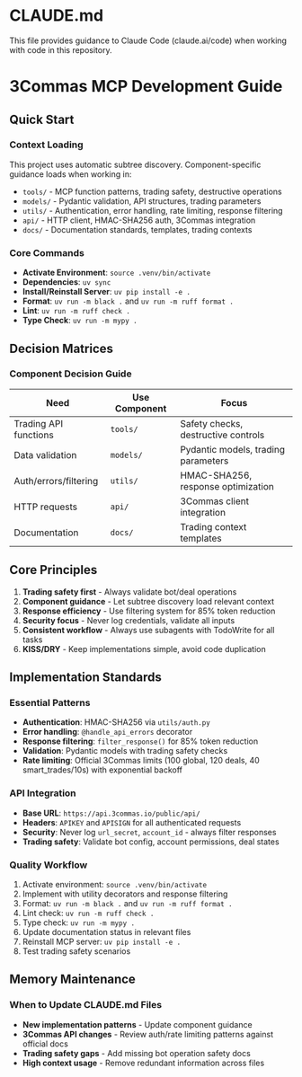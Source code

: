 # CLAUDE.md

This file provides guidance to Claude Code (claude.ai/code) when working with code in this repository.

# 3Commas MCP Development Guide

## Quick Start

### Context Loading
This project uses automatic subtree discovery. Component-specific guidance loads when working in:
- `tools/` - MCP function patterns, trading safety, destructive operations
- `models/` - Pydantic validation, API structures, trading parameters
- `utils/` - Authentication, error handling, rate limiting, response filtering
- `api/` - HTTP client, HMAC-SHA256 auth, 3Commas integration
- `docs/` - Documentation standards, templates, trading contexts

### Core Commands
- **Activate Environment**: `source .venv/bin/activate`
- **Dependencies**: `uv sync`
- **Install/Reinstall Server**: `uv pip install -e .`
- **Format**: `uv run -m black .` and `uv run -m ruff format .`
- **Lint**: `uv run -m ruff check .`
- **Type Check**: `uv run -m mypy .`

## Decision Matrices

### Component Decision Guide
| Need | Use Component | Focus |
|------|---------------|-------|
| Trading API functions | `tools/` | Safety checks, destructive controls |
| Data validation | `models/` | Pydantic models, trading parameters |
| Auth/errors/filtering | `utils/` | HMAC-SHA256, response optimization |
| HTTP requests | `api/` | 3Commas client integration |
| Documentation | `docs/` | Trading context templates |

## Core Principles
1. **Trading safety first** - Always validate bot/deal operations
2. **Component guidance** - Let subtree discovery load relevant context
3. **Response efficiency** - Use filtering system for 85% token reduction
4. **Security focus** - Never log credentials, validate all inputs
5. **Consistent workflow** - Always use subagents with TodoWrite for all tasks
6. **KISS/DRY** - Keep implementations simple, avoid code duplication

## Implementation Standards

### Essential Patterns
- **Authentication**: HMAC-SHA256 via `utils/auth.py`
- **Error handling**: `@handle_api_errors` decorator
- **Response filtering**: `filter_response()` for 85% token reduction
- **Validation**: Pydantic models with trading safety checks
- **Rate limiting**: Official 3Commas limits (100 global, 120 deals, 40 smart_trades/10s) with exponential backoff

### API Integration
- **Base URL**: `https://api.3commas.io/public/api/`
- **Headers**: `APIKEY` and `APISIGN` for all authenticated requests
- **Security**: Never log `url_secret`, `account_id` - always filter responses
- **Trading safety**: Validate bot config, account permissions, deal states

### Quality Workflow
1. Activate environment: `source .venv/bin/activate`
2. Implement with utility decorators and response filtering
3. Format: `uv run -m black .` and `uv run -m ruff format .`
4. Lint check: `uv run -m ruff check .`
5. Type check: `uv run -m mypy .`
6. Update documentation status in relevant files
7. Reinstall MCP server: `uv pip install -e .`
8. Test trading safety scenarios

## Memory Maintenance

### When to Update CLAUDE.md Files
- **New implementation patterns** - Update component guidance
- **3Commas API changes** - Review auth/rate limiting patterns against official docs  
- **Trading safety gaps** - Add missing bot operation safety docs
- **High context usage** - Remove redundant information across files